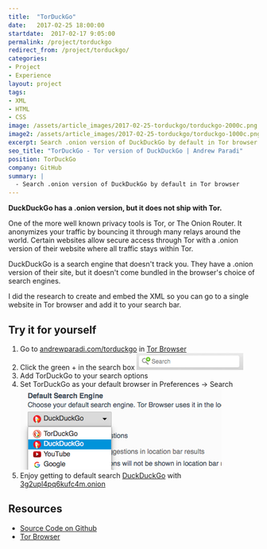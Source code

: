 ```yaml
---
title:  "TorDuckGo"
date:   2017-02-25 18:00:00
startdate:  2017-02-17 9:05:00
permalink: /project/torduckgo
redirect_from: /project/torduckgo/
categories:
- Project
- Experience
layout: project
tags:
- XML
- HTML
- CSS
image: /assets/article_images/2017-02-25-torduckgo/torduckgo-2000c.png
image2: /assets/article_images/2017-02-25-torduckgo/torduckgo-1000c.png
excerpt: Search .onion version of DuckDuckGo by default in Tor browser.
seo_title: "TorDuckGo - Tor version of DuckDuckGo | Andrew Paradi"
position: TorDuckGo
company: GitHub
summary: |
  - Search .onion version of DuckDuckGo by default in Tor browser
---
```


**DuckDuckGo has a .onion version, but it does not ship with Tor.**

One of the more well known privacy tools is Tor, or The Onion Router. It anonymizes your traffic by bouncing it through many relays around the world. Certain websites allow secure access through Tor with a .onion version of their website where all traffic stays within Tor.

DuckDuckGo is a search engine that doesn't track you. They have a .onion version of their site, but it doesn't come bundled in the browser's choice of search engines.

I did the research to create and embed the XML so you can go to a single website in Tor browser and add it to your search bar.

Try it for yourself
---
1. Go to [andrewparadi.com/torduckgo](/torduckgo/) in [Tor Browser](https://www.torproject.org/projects/torbrowser.html)
2. Click the green + in the search box
![](/assets/article_images/2017-02-25-torduckgo/green-search.png)
3. Add TorDuckGo to your search options
4. Set TorDuckGo as your default browser in Preferences -> Search
![](/assets/article_images/2017-02-25-torduckgo/choose-default-search.png)
5. Enjoy getting to default search [DuckDuckGo](https://duckduckgo.com) with [3g2upl4pq6kufc4m.onion](https://3g2upl4pq6kufc4m.onion/)

Resources
---
- [Source Code on Github](https://github.com/andrewparadi/torduckgo)
- [Tor Browser](https://www.torproject.org/projects/torbrowser.html)
